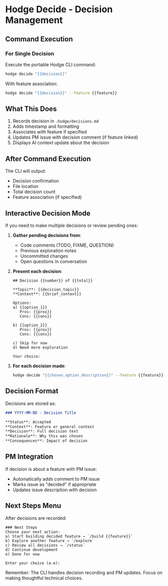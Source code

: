 # Hodge Decide - Decision Management

## Command Execution

### For Single Decision
Execute the portable Hodge CLI command:
```bash
hodge decide "{{decision}}"
```

With feature association:
```bash
hodge decide "{{decision}}" --feature {{feature}}
```

## What This Does
1. Records decision in `.hodge/decisions.md`
2. Adds timestamp and formatting
3. Associates with feature if specified
4. Updates PM issue with decision comment (if feature linked)
5. Displays AI context update about the decision

## After Command Execution
The CLI will output:
- Decision confirmation
- File location
- Total decision count
- Feature association (if specified)

## Interactive Decision Mode
If you need to make multiple decisions or review pending ones:

1. **Gather pending decisions from**:
   - Code comments (TODO, FIXME, QUESTION)
   - Previous exploration notes
   - Uncommitted changes
   - Open questions in conversation

2. **Present each decision**:
   ```
   ## Decision {{number}} of {{total}}

   **Topic**: {{decision_topic}}
   **Context**: {{brief_context}}

   Options:
   a) {{option_1}}
      Pros: {{pros}}
      Cons: {{cons}}

   b) {{option_2}}
      Pros: {{pros}}
      Cons: {{cons}}

   c) Skip for now
   d) Need more exploration

   Your choice:
   ```

3. **For each decision made**:
   ```bash
   hodge decide "{{chosen_option_description}}" --feature {{feature}}
   ```

## Decision Format
Decisions are stored as:
```markdown
### YYYY-MM-DD - Decision Title

**Status**: Accepted
**Context**: Feature or general context
**Decision**: Full decision text
**Rationale**: Why this was chosen
**Consequences**: Impact of decision
```

## PM Integration
If decision is about a feature with PM issue:
- Automatically adds comment to PM issue
- Marks issue as "decided" if appropriate
- Updates issue description with decision

## Next Steps Menu
After decisions are recorded:
```
### Next Steps
Choose your next action:
a) Start building decided feature → `/build {{feature}}`
b) Explore another feature → `/explore`
c) Review all decisions → `/status`
d) Continue development
e) Done for now

Enter your choice (a-e):
```

Remember: The CLI handles decision recording and PM updates. Focus on making thoughtful technical choices.